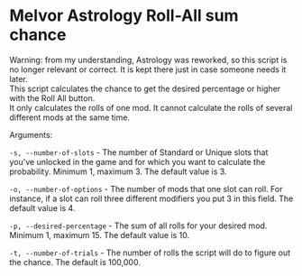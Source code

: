 # Melvor Astrology Roll-All sum chance
Warning: from my understanding, Astrology was reworked, so this script is no longer relevant or correct. It is kept there just in case someone needs it later.  
This script calculates the chance to get the desired percentage or higher with the Roll All button.  
It only calculates the rolls of one mod. It cannot calculate the rolls of several different mods at the same time.

Arguments:

`-s, --number-of-slots` - The number of Standard or Unique slots that you've unlocked in the game and for which you want to calculate the probability. Minimum 1, maximum 3. The default value is 3.

`-o, --number-of-options` - The number of mods that one slot can roll. For instance, if a slot can roll three different modifiers you put 3 in this field. The default value is 4.

`-p, --desired-percentage` - The sum of all rolls for your desired mod. Minimum 1, maximum 15. The default value is 10.

`-t, --number-of-trials` - The number of rolls the script will do to figure out the chance. The default is 100,000.
